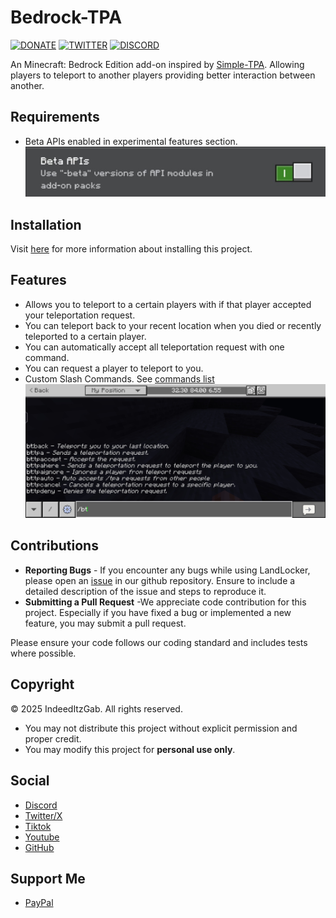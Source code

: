 # Bedrock-TPA
[![DONATE](https://img.shields.io/badge/Donate-PayPal-green.svg)](https://www.paypal.me/GabrielBondoc09)
[![TWITTER](https://img.shields.io/twitter/follow/IndeedItzGab)](https://x.com/IndeedItzGab?t=UL3bhR8CksHJSWn89duhuA&s=09)
[![DISCORD](https://badgen.net/badge/icon/discord?icon=discord&label)](https://discord.gg/23vG3Np6AH)

An Minecraft: Bedrock Edition add-on inspired by [Simple-TPA](https://www.spigotmc.org/resources/simple-tpa.64270/). Allowing players to teleport to another players providing better interaction between another.

## Requirements
- Beta APIs enabled in experimental features section.
![beta_api](docs/images/beta_apis.jpg)

## Installation
Visit [here](docs/INSTRUCTIONS.md) for more information about installing this project.

## Features
- Allows you to teleport to a certain players with if that player accepted your teleportation request.
- You can teleport back to your recent location when you died or recently teleported to a certain player.
- You can automatically accept all teleportation request with one command.
- You can request a player to teleport to you.
- Custom Slash Commands. See [commands list](docs/COMMANDS.md)
![Commands Example](docs/images/commands.jpg)

## Contributions
- **Reporting Bugs** - If you encounter any bugs while using LandLocker, please open an [issue](https://github.com/IndeedItzGab/Bedrock-TPA/issues/new) in our github repository. Ensure to include a detailed description of the issue and steps to reproduce it.
- **Submitting a Pull Request** -We appreciate code contribution for this project. Especially if you have fixed a bug or implemented a new feature, you may submit a pull request.

Please ensure your code follows our coding standard and includes tests where possible.

## Copyright
© 2025 IndeedItzGab. All rights reserved.
- You may not distribute this project without explicit permission and proper credit.
- You may modify this project for **personal use only**.

## Social
- [Discord](https://discord.gg/4TceQdswpW)
- [Twitter/X](https://x.com/IndeedItzGab?t=mVb6cc54QfokUthzfjZrXQ&s=09)
- [Tiktok](https://www.tiktok.com/@indeeditzgab?_t=ZS-8wILO97Irf6&_r=1)
- [Youtube](https://youtube.com/@indeeditzgab?si=aTD1oMnwc6g6NS9L)
- [GitHub](https://github.com/IndeedItzGab)

## Support Me
- [PayPal](https://www.paypal.me/GabrielBondoc09)
